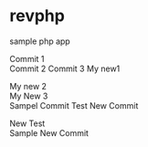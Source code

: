 revphp
======

sample php app

Commit 1  
Commit 2
Commit 3
My new1

My new 2  
My New 3  
Sampel Commit Test
New Commit

New Test  
Sample
New Commit
